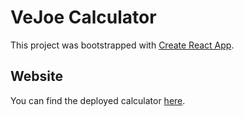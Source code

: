 # VeJoe Calculator

This project was bootstrapped with [Create React App](https://github.com/facebook/create-react-app).

## Website

You can find the deployed calculator [here](https://yy-analytics.github.io/vejoe-yy-calculator/).
